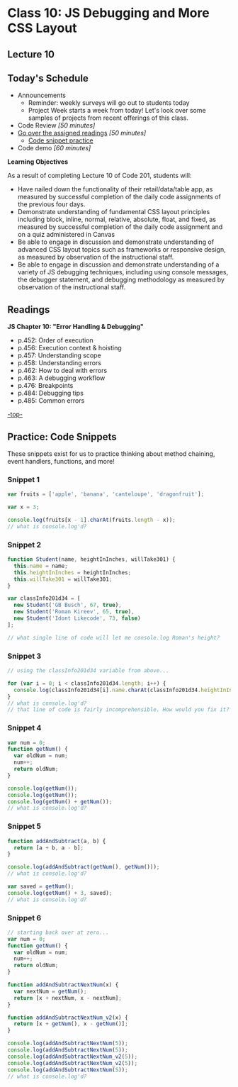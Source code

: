 # Class 10: JS Debugging and More CSS Layout

<a id="top"></a>
## Lecture 10

## Today's Schedule
- Announcements
  - Reminder: weekly surveys will go out to students today
  - Project Week starts a week from today! Let's look over some samples of projects from recent offerings of this class.
- Code Review *[50 minutes]*
- [Go over the assigned readings](#readings) *[50 minutes]*
  - [Code snippet practice](#snippets)
- Code demo *[60 minutes]*

**Learning Objectives**

As a result of completing Lecture 10 of Code 201, students will:
- Have nailed down the functionality of their retail/data/table app, as measured by successful completion of the daily code assignments of the previous four days.
- Demonstrate understanding of fundamental CSS layout principles including block, inline, normal, relative, absolute, float, and fixed, as measured by successful completion of the daily code assignment and on a quiz administered in Canvas
- Be able to engage in discussion and demonstrate understanding of advanced CSS layout topics such as frameworks or responsive design, as measured by observation of the instructional staff.
- Be able to engage in discussion and demonstrate understanding of a variety of JS debugging techniques, including using console messages, the debugger statement, and debugging methodology as measured by observation of the instructional staff.

<a id="readings"></a>

## Readings

**JS Chapter 10: "Error Handling & Debugging"**

- p.452: Order of execution
- p.456: Execution context & hoisting
- p.457: Understanding scope
- p.458: Understanding errors
- p.462: How to deal with errors
- p.463: A debugging workflow
- p.476: Breakpoints
- p.484: Debugging tips
- p.485: Common errors

[-top-](#top)

<a id="snippets"></a>

## Practice: Code Snippets

These snippets exist for us to practice thinking about method chaining, event handlers, functions, and more!

### Snippet 1
```js
var fruits = ['apple', 'banana', 'canteloupe', 'dragonfruit'];

var x = 3;

console.log(fruits[x - 1].charAt(fruits.length - x));
// what is console.log'd?
```

### Snippet 2

```js
function Student(name, heightInInches, willTake301) {
  this.name = name;
  this.heightInInches = heightInInches;
  this.willTake301 = willTake301;
}

var classInfo201d34 = [
  new Student('GB Busch', 67, true),
  new Student('Roman Kireev', 65, true),
  new Student('Idont Likecode', 73, false)
];

// what single line of code will let me console.log Roman's height?
```

### Snippet 3

```js
// using the classInfo201d34 variable from above...

for (var i = 0; i < classInfo201d34.length; i++) {
  console.log(classInfo201d34[i].name.charAt(classInfo201d34.heightInInches % classInfo201d34[i].name.length));
}
// what is console.log'd?
// that line of code is fairly incomprehensible. How would you fix it?
```

### Snippet 4

```js
var num = 0;
function getNum() {
  var oldNum = num;
  num++;
  return oldNum;
}

console.log(getNum());
console.log(getNum());
console.log(getNum() + getNum());
// what is console.log'd?
```

### Snippet 5

```js
function addAndSubtract(a, b) {
  return [a + b, a - b];
}

console.log(addAndSubtract(getNum(), getNum()));
// what is console.log'd?

var saved = getNum();
console.log(getNum() + 3, saved);
// what is console.log'd?
```

### Snippet 6

```js
// starting back over at zero...
var num = 0;
function getNum() {
  var oldNum = num;
  num++;
  return oldNum;
}

function addAndSubtractNextNum(x) {
  var nextNum = getNum();
  return [x + nextNum, x - nextNum];
}

function addAndSubtractNextNum_v2(x) {
  return [x + getNum(), x - getNum()];
}

console.log(addAndSubtractNextNum(5));
console.log(addAndSubtractNextNum(5));
console.log(addAndSubtractNextNum_v2(5));
console.log(addAndSubtractNextNum_v2(5));
console.log(addAndSubtractNextNum(5));
// what is console.log'd?
```